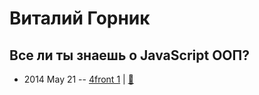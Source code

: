 # Виталий Горник

## Все ли ты знаешь о JavaScript ООП?
- 2014 May 21 -- [4front 1](https://www.youtube.com/watch?v=SDdz4PGzyFI)  | [:notebook:](https://www.slideshare.net/VitalyHornik/javascript-35171212)  
